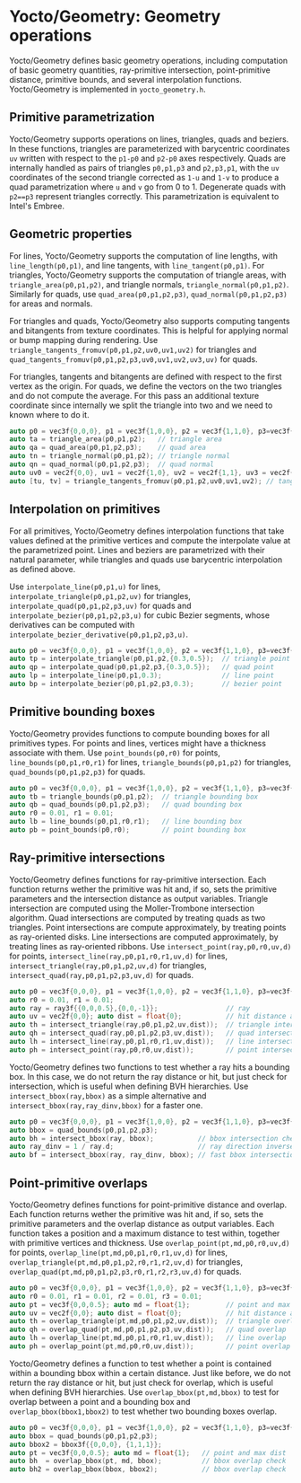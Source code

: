 # Yocto/Geometry: Geometry operations

Yocto/Geometry defines basic geometry operations,
including computation of basic geometry quantities, ray-primitive intersection,
point-primitive distance, primitive bounds, and several interpolation functions.
Yocto/Geometry is implemented in `yocto_geometry.h`.

## Primitive parametrization

Yocto/Geometry supports operations on lines, triangles, quads and beziers.
In these functions, triangles are parameterized with barycentric coordinates
`uv` written with respect to the `p1-p0` and `p2-p0` axes respectively.
Quads are internally handled as pairs of triangles `p0,p1,p3` and `p2,p3,p1`,
with the `uv` coordinates of the second triangle corrected as `1-u` and `1-v`
to produce a quad parametrization where `u` and `v` go from 0 to 1.
Degenerate quads with `p2==p3` represent triangles correctly.
This parametrization is equivalent to Intel's Embree.

## Geometric properties

For lines, Yocto/Geometry supports the computation of line lengths,
with `line_length(p0,p1)`, and line tangents, with `line_tangent(p0,p1)`.
For triangles, Yocto/Geometry supports the computation of triangle areas,
with `triangle_area(p0,p1,p2)`, and triangle normals,
`triangle_normal(p0,p1,p2)`. Similarly for quads, use `quad_area(p0,p1,p2,p3)`,
`quad_normal(p0,p1,p2,p3)` for areas and normals.

For triangles and quads, Yocto/Geometry also supports computing tangents and
bitangents from texture coordinates. This is helpful for applying normal or
bump mapping during rendering.
Use `triangle_tangents_fromuv(p0,p1,p2,uv0,uv1,uv2)` for triangles
and `quad_tangents_fromuv(p0,p1,p2,p3,uv0,uv1,uv2,uv3,uv)` for quads.

For triangles, tangents and bitangents are defined with respect to the first
vertex as the origin.
For quads, we define the vectors on the two triangles and do not compute the
average. For this pass an additional texture coordinate since internally we split
the triangle into two and we need to known where to do it.

```cpp
auto p0 = vec3f{0,0,0}, p1 = vec3f{1,0,0}, p2 = vec3f{1,1,0}, p3=vec3f{0,1,0};
auto ta = triangle_area(p0,p1,p2);   // triangle area
auto qa = quad_area(p0,p1,p2,p3);    // quad area
auto tn = triangle_normal(p0,p1,p2); // triangle normal
auto qn = quad_normal(p0,p1,p2,p3);  // quad normal
auto uv0 = vec2f{0,0}, uv1 = vec2f{1,0}, uv2 = vec2f{1,1}, uv3 = vec2f{0,1};
auto [tu, tv] = triangle_tangents_fromuv(p0,p1,p2,uv0,uv1,uv2); // tangents
```

## Interpolation on primitives

For all primitives, Yocto/Geometry defines interpolation functions that take
values defined at the primitive vertices and compute the interpolate value
at the parametrized point. Lines and beziers are parametrized with their natural
parameter, while triangles and quads use barycentric interpolation as defined
above.

Use `interpolate_line(p0,p1,u)` for lines, `interpolate_triangle(p0,p1,p2,uv)`
for triangles, `interpolate_quad(p0,p1,p2,p3,uv)` for quads and
`interpolate_bezier(p0,p1,p2,p3,u)` for cubic Bezier segments,
whose derivatives can be computed with
`interpolate_bezier_derivative(p0,p1,p2,p3,u)`.

```cpp
auto p0 = vec3f{0,0,0}, p1 = vec3f{1,0,0}, p2 = vec3f{1,1,0}, p3=vec3f{0,1,0};
auto tp = interpolate_triangle(p0,p1,p2,{0.3,0.5});  // triangle point
auto qp = interpolate_quad(p0,p1,p2,p3,{0.3,0.5});   // quad point
auto lp = interpolate_line(p0,p1,0.3);               // line point
auto bp = interpolate_bezier(p0,p1,p2,p3,0.3);       // bezier point
```

## Primitive bounding boxes

Yocto/Geometry provides functions to compute bounding boxes for all primitives
types. For points and lines, vertices might have a thickness associate with them.
Use `point_bounds(p0,r0)` for points, `line_bounds(p0,p1,r0,r1)` for lines,
`triangle_bounds(p0,p1,p2)` for triangles, `quad_bounds(p0,p1,p2,p3)` for quads.

```cpp
auto p0 = vec3f{0,0,0}, p1 = vec3f{1,0,0}, p2 = vec3f{1,1,0}, p3=vec3f{0,1,0};
auto tb = triangle_bounds(p0,p1,p2);  // triangle bounding box
auto qb = quad_bounds(p0,p1,p2,p3);   // quad bounding box
auto r0 = 0.01, r1 = 0.01;
auto lb = line_bounds(p0,p1,r0,r1);   // line bounding box
auto pb = point_bounds(p0,r0);        // point bounding box
```

## Ray-primitive intersections

Yocto/Geometry defines functions for ray-primitive intersection. Each function
returns wether the primitive was hit and, if so, sets the primitive parameters
and the intersection distance as output variables. Triangle intersection are
computed using the Moller-Trombone intersection algorithm.
Quad intersections are computed
by treating quads as two triangles. Point intersections are compute
approximately, by treating points as ray-oriented disks. Line intersections
are computed approximately, by treating lines as ray-oriented ribbons.
Use `intersect_point(ray,p0,r0,uv,d)` for points,
`intersect_line(ray,p0,p1,r0,r1,uv,d)` for lines,
`intersect_triangle(ray,p0,p1,p2,uv,d)` for triangles,
`intersect_quad(ray,p0,p1,p2,p3,uv,d)` for quads.

```cpp
auto p0 = vec3f{0,0,0}, p1 = vec3f{1,0,0}, p2 = vec3f{1,1,0}, p3=vec3f{0,1,0};
auto r0 = 0.01, r1 = 0.01;
auto ray = ray3f{{0,0,0.5},{0,0,-1}};                 // ray
auto uv = vec2f{0,0}; auto dist = float{0};           // hit distance and uvs
auto th = intersect_triangle(ray,p0,p1,p2,uv,dist));  // triangle intersection
auto qh = intersect_quad(ray,p0,p1,p2,p3,uv,dist));   // quad intersection
auto lh = intersect_line(ray,p0,p1,r0,r1,uv,dist));   // line intersection
auto ph = intersect_point(ray,p0,r0,uv,dist));        // point intersection
```

Yocto/Geometry defines two functions to test whether a ray hits a bounding box.
In this case, we do not return the ray distance or hit, but just check for
intersection, which is useful when defining BVH hierarchies.
Use `intersect_bbox(ray,bbox)` as a simple alternative and
`intersect_bbox(ray,ray_dinv,bbox)` for a faster one.

```cpp
auto p0 = vec3f{0,0,0}, p1 = vec3f{1,0,0}, p2 = vec3f{1,1,0}, p3=vec3f{0,1,0};
auto bbox = quad_bounds(p0,p1,p2,p3);
auto bh = intersect_bbox(ray, bbox);           // bbox intersection check
auto ray_dinv = 1 / ray.d;                     // ray direction inverse
auto bf = intersect_bbox(ray, ray_dinv, bbox); // fast bbox intersection
```

## Point-primitive overlaps

Yocto/Geometry defines functions for point-primitive distance and overlap.
Each function returns wether the primitive was hit and, if so, sets
the primitive parameters and the overlap distance as output variables.
Each function takes a position and a maximum distance to test within,
together with primitive vertices and thickness.
Use `overlap_point(pt,md,p0,r0,uv,d)` for points,
`overlap_line(pt,md,p0,p1,r0,r1,uv,d)` for lines,
`overlap_triangle(pt,md,p0,p1,p2,r0,r1,r2,uv,d)` for triangles,
`overlap_quad(pt,md,p0,p1,p2,p3,r0,r1,r2,r3,uv,d)` for quads.

```cpp
auto p0 = vec3f{0,0,0}, p1 = vec3f{1,0,0}, p2 = vec3f{1,1,0}, p3=vec3f{0,1,0};
auto r0 = 0.01, r1 = 0.01, r2 = 0.01, r3 = 0.01;
auto pt = vec3f{0,0,0.5}; auto md = float{1};         // point and max dist
auto uv = vec2f{0,0}; auto dist = float{0};           // hit distance and uv
auto th = overlap_triangle(pt,md,p0,p1,p2,uv,dist));  // triangle overlap
auto qh = overlap_quad(pt,md,p0,p1,p2,p3,uv,dist));   // quad overlap
auto lh = overlap_line(pt,md,p0,p1,r0,r1,uv,dist));   // line overlap
auto ph = overlap_point(pt,md,p0,r0,uv,dist));        // point overlap
```

Yocto/Geometry defines a function to test whether a point is contained within a
bounding bbox within a certain distance. Just like before, we do not return
the ray distance or hit, but just check for overlap, which is useful when
defining BVH hierarchies.
Use `overlap_bbox(pt,md,bbox)` to test for overlap between a point and
a bounding box and `overlap_bbox(bbox1,bbox2)` to test whether two bounding
boxes overlap.

```cpp
auto p0 = vec3f{0,0,0}, p1 = vec3f{1,0,0}, p2 = vec3f{1,1,0}, p3=vec3f{0,1,0};
auto bbox = quad_bounds(p0,p1,p2,p3);
auto bbox2 = bbox3f{{0,0,0}, {1,1,1}};
auto pt = vec3f{0,0,0.5}; auto md = float{1};   // point and max dist
auto bh  = overlap_bbox(pt, md, bbox);          // bbox overlap check
auto bh2 = overlap_bbox(bbox, bbox2);           // bbox overlap check
```
